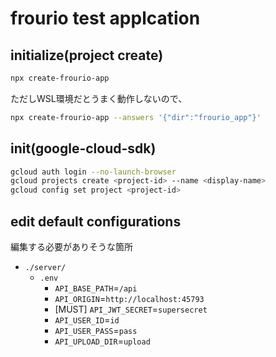 # frourio test applcation

## initialize(project create)
```sh
npx create-frourio-app
```
ただしWSL環境だとうまく動作しないので、
```sh
npx create-frourio-app --answers '{"dir":"frourio_app"}'
```

## init(google-cloud-sdk)
```sh
gcloud auth login --no-launch-browser
gcloud projects create <project-id> --name <display-name>
gcloud config set project <project-id>
```



## 

## edit default configurations
編集する必要がありそうな箇所
* `./server/`
	* `.env`
		* `API_BASE_PATH`=`/api`
		* `API_ORIGIN`=`http://localhost:45793`
		* [MUST] `API_JWT_SECRET`=`supersecret`
		* `API_USER_ID`=`id`
		* `API_USER_PASS`=`pass`
		* `API_UPLOAD_DIR`=`upload`

